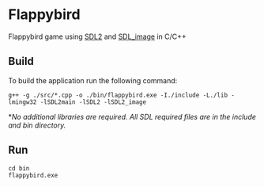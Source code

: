 # Flappybird
 Flappybird game using [SDL2](https://www.libsdl.org/download-2.0.php) and [SDL_image](https://www.libsdl.org/projects/SDL_image/) in C/C++


## Build
To build the application run the following command: <br>
```
g++ -g ./src/*.cpp -o ./bin/flappybird.exe -I./include -L./lib -lmingw32 -lSDL2main -lSDL2 -lSDL2_image
```

**No additional libraries are required. All SDL required files are in the include and bin directory.*

## Run
```
cd bin
flappybird.exe
```

